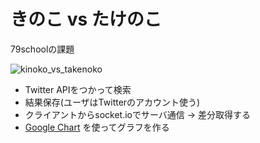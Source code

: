 きのこ vs たけのこ
========

79schoolの課題

![kinoko_vs_takenoko](https://dl.dropboxusercontent.com/u/39477503/kinoko_vs_takenoko.png)

* Twitter APIをつかって検索
* 結果保存(ユーザはTwitterのアカウント使う)
* クライアントからsocket.ioでサーバ通信 -> 差分取得する
* [Google Chart](https://developers.google.com/chart/) を使ってグラフを作る
